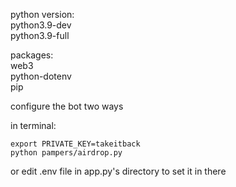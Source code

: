 python version:  
  python3.9-dev  
  python3.9-full  

packages:  
 web3  
 python-dotenv  
 pip


configure the bot two ways

in terminal:
```
export PRIVATE_KEY=takeitback
python pampers/airdrop.py
```

or edit .env file in app.py's directory to set it in there
